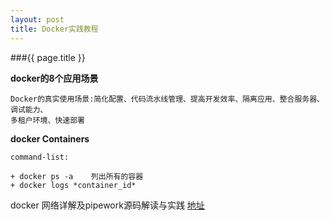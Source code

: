 ```yaml
---
layout: post
title: Docker实践教程
---
```


###{{ page.title }}

**docker的8个应用场景**

    Docker的真实使用场景:简化配置、代码流水线管理、提高开发效率、隔离应用、整合服务器、调试能力、
    多租户环境、快速部署

**docker Containers**

    command-list:

    + docker ps -a    列出所有的容器
    + docker logs *container_id*  

docker 网络详解及pipework源码解读与实践  [地址](http://www.infoq.com/cn/articles/docker-network-and-pipework-open-source-explanation-practice)
